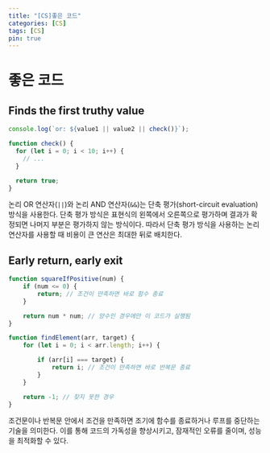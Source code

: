 ```yaml
---
title: "[CS]좋은 코드"
categories: [CS]
tags: [CS]
pin: true
---
```


# 좋은 코드

## Finds the first truthy value

```javascript
console.log(`or: ${value1 || value2 || check()}`);

function check() {
  for (let i = 0; i < 10; i++) {
    // ...
  }

  return true;
}
```

논리 OR 연산자(`||`)와 논리 AND 연산자(`&&`)는 단축 평가(short-circuit evaluation) 방식을 사용한다. 단축 평가 방식은 표현식의 왼쪽에서 오른쪽으로 평가하며 결과가 확정되면 나머지 부분은 평가하지 않는 방식이다. 따라서 단축 평가 방식을 사용하는 논리 연산자를 사용할 때 비용이 큰 연산은 최대한 뒤로 배치한다.

## Early return, early exit

```javascript
function squareIfPositive(num) {
    if (num <= 0) {
        return; // 조건이 만족하면 바로 함수 종료
    }

    return num * num; // 양수인 경우에만 이 코드가 실행됨
}
```

```javascript
function findElement(arr, target) {
    for (let i = 0; i < arr.length; i++) {

        if (arr[i] === target) {
            return i; // 조건이 만족하면 바로 반복문 종료
        }
    }

    return -1; // 찾지 못한 경우
}
```

조건문이나 반복문 안에서 조건을 만족하면 조기에 함수를 종료하거나 루프를 중단하는 기술을 의미한다. 이를 통해 코드의 가독성을 향상시키고, 잠재적인 오류를 줄이며, 성능을 최적화할 수 있다.